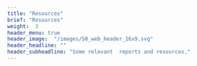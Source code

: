 ```yaml
---
title: "Resources"
brief: "Resources"
weight:  3
header_menu: true
header_image:  "/images/S0_web_header_16x9.svg"
header_headline: ""
header_subheadline: "Some relevant  reports and resources."
---  
```



 

  
 
 
 
 
